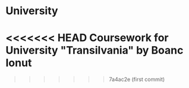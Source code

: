 # University
<<<<<<< HEAD
Coursework for University "Transilvania" by Boanc Ionut
=======
>>>>>>> 7a4ac2e (first commit)
